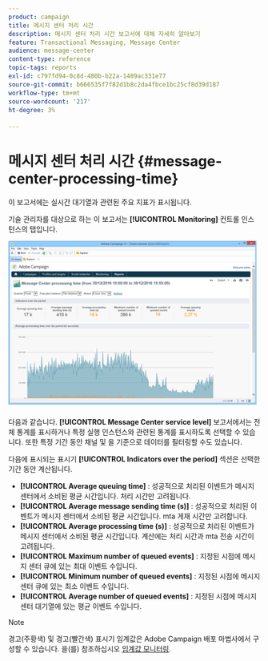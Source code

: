 ```yaml
---
product: campaign
title: 메시지 센터 처리 시간
description: 메시지 센터 처리 시간 보고서에 대해 자세히 알아보기
feature: Transactional Messaging, Message Center
audience: message-center
content-type: reference
topic-tags: reports
exl-id: c797fd94-0c8d-480b-b22a-1489ac331e77
source-git-commit: b666535f7f82d1b8c2da4fbce1bc25cf8d39d187
workflow-type: tm+mt
source-wordcount: '217'
ht-degree: 3%

---
```


# 메시지 센터 처리 시간 {#message-center-processing-time}



이 보고서에는 실시간 대기열과 관련된 주요 지표가 표시됩니다.

기술 관리자를 대상으로 하는 이 보고서는 **[!UICONTROL Monitoring]** 컨트롤 인스턴스의 탭입니다.

![](assets/mc_reports_2.png)

다음과 같습니다. **[!UICONTROL Message Center service level]** 보고서에서는 전체 통계를 표시하거나 특정 실행 인스턴스와 관련된 통계를 표시하도록 선택할 수 있습니다. 또한 특정 기간 동안 채널 및 을 기준으로 데이터를 필터링할 수도 있습니다.

다음에 표시되는 표시기 **[!UICONTROL Indicators over the period]** 섹션은 선택한 기간 동안 계산됩니다.

* **[!UICONTROL Average queuing time]** : 성공적으로 처리된 이벤트가 메시지 센터에서 소비된 평균 시간입니다. 처리 시간만 고려됩니다.
* **[!UICONTROL Average message sending time (s)]** : 성공적으로 처리된 이벤트가 메시지 센터에서 소비된 평균 시간입니다. mta 게재 시간만 고려합니다.
* **[!UICONTROL Average processing time (s)]** : 성공적으로 처리된 이벤트가 메시지 센터에서 소비된 평균 시간입니다. 계산에는 처리 시간과 mta 전송 시간이 고려됩니다.
* **[!UICONTROL Maximum number of queued events]** : 지정된 시점에 메시지 센터 큐에 있는 최대 이벤트 수입니다.
* **[!UICONTROL Minimum number of queued events]** : 지정된 시점에 메시지 센터 큐에 있는 최소 이벤트 수입니다.
* **[!UICONTROL Average number of queued events]** : 지정된 시점에 메시지 센터 대기열에 있는 평균 이벤트 수입니다.

>[!NOTE]
>
>경고(주황색) 및 경고(빨간색) 표시기 임계값은 Adobe Campaign 배포 마법사에서 구성할 수 있습니다. 을(를) 참조하십시오 [임계값 모니터링](../../message-center/using/additional-configurations.md#monitoring-thresholds).
